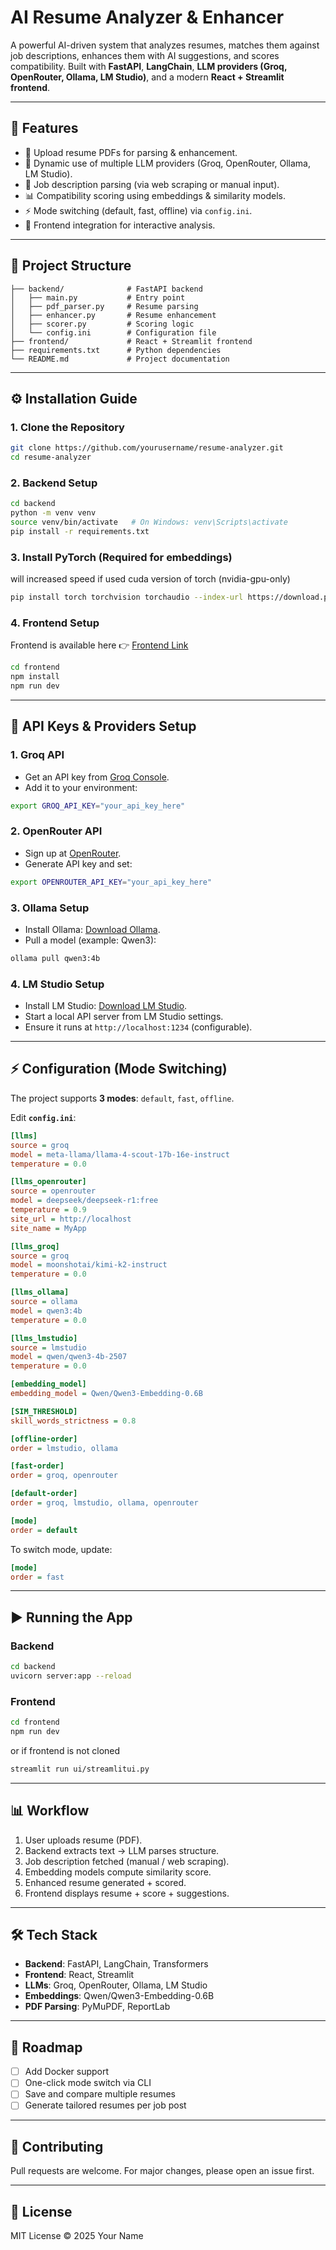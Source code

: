 # AI Resume Analyzer & Enhancer

A powerful AI-driven system that analyzes resumes, matches them against job descriptions, enhances them with AI suggestions, and scores compatibility. Built with **FastAPI**, **LangChain**, **LLM providers (Groq, OpenRouter, Ollama, LM Studio)**, and a modern **React + Streamlit frontend**.

---

## 🚀 Features

* 📄 Upload resume PDFs for parsing & enhancement.
* 🤖 Dynamic use of multiple LLM providers (Groq, OpenRouter, Ollama, LM Studio).
* 📝 Job description parsing (via web scraping or manual input).
* 📊 Compatibility scoring using embeddings & similarity models.
* ⚡ Mode switching (default, fast, offline) via `config.ini`.
* 🔗 Frontend integration for interactive analysis.

---

## 📂 Project Structure

```
├── backend/              # FastAPI backend
│   ├── main.py           # Entry point
│   ├── pdf_parser.py     # Resume parsing
│   ├── enhancer.py       # Resume enhancement
│   ├── scorer.py         # Scoring logic
│   └── config.ini        # Configuration file
├── frontend/             # React + Streamlit frontend
├── requirements.txt      # Python dependencies
└── README.md             # Project documentation
```

---

## ⚙️ Installation Guide

### 1. Clone the Repository

```bash
git clone https://github.com/yourusername/resume-analyzer.git
cd resume-analyzer
```

### 2. Backend Setup

```bash
cd backend
python -m venv venv
source venv/bin/activate   # On Windows: venv\Scripts\activate
pip install -r requirements.txt
```

### 3. Install PyTorch (Required for embeddings)
 will increased speed if used cuda version  of torch (nvidia-gpu-only)
```bash
pip install torch torchvision torchaudio --index-url https://download.pytorch.org/whl/cpu
```

### 4. Frontend Setup

Frontend is available here 👉 [Frontend Link](https://github.com/yourusername/resume-analyzer-frontend)

```bash
cd frontend
npm install
npm run dev
```

---

## 🔑 API Keys & Providers Setup

### 1. **Groq API**

* Get an API key from [Groq Console](https://console.groq.com/).
* Add it to your environment:

```bash
export GROQ_API_KEY="your_api_key_here"
```

### 2. **OpenRouter API**

* Sign up at [OpenRouter](https://openrouter.ai/).
* Generate API key and set:

```bash
export OPENROUTER_API_KEY="your_api_key_here"
```

### 3. **Ollama Setup**

* Install Ollama: [Download Ollama](https://ollama.ai/).
* Pull a model (example: Qwen3):

```bash
ollama pull qwen3:4b
```

### 4. **LM Studio Setup**

* Install LM Studio: [Download LM Studio](https://lmstudio.ai/).
* Start a local API server from LM Studio settings.
* Ensure it runs at `http://localhost:1234` (configurable).

---

## ⚡ Configuration (Mode Switching)

The project supports **3 modes**: `default`, `fast`, `offline`.

Edit **`config.ini`**:

```ini
[llms]
source = groq
model = meta-llama/llama-4-scout-17b-16e-instruct
temperature = 0.0

[llms_openrouter]
source = openrouter
model = deepseek/deepseek-r1:free
temperature = 0.9
site_url = http://localhost
site_name = MyApp

[llms_groq]
source = groq
model = moonshotai/kimi-k2-instruct
temperature = 0.0

[llms_ollama]
source = ollama
model = qwen3:4b
temperature = 0.0

[llms_lmstudio]
source = lmstudio
model = qwen/qwen3-4b-2507
temperature = 0.0

[embedding_model]
embedding_model = Qwen/Qwen3-Embedding-0.6B

[SIM_THRESHOLD]
skill_words_strictness = 0.8

[offline-order]
order = lmstudio, ollama

[fast-order]
order = groq, openrouter

[default-order]
order = groq, lmstudio, ollama, openrouter

[mode]
order = default
```

To switch mode, update:

```ini
[mode]
order = fast
```

---

## ▶️ Running the App

### Backend

```bash
cd backend
uvicorn server:app --reload
```

### Frontend

```bash
cd frontend
npm run dev
```

or 
if frontend is not cloned
```bash
streamlit run ui/streamlitui.py
```

---

## 📊 Workflow

1. User uploads resume (PDF).
2. Backend extracts text → LLM parses structure.
3. Job description fetched (manual / web scraping).
4. Embedding models compute similarity score.
5. Enhanced resume generated + scored.
6. Frontend displays resume + score + suggestions.

---

## 🛠️ Tech Stack

* **Backend**: FastAPI, LangChain, Transformers
* **Frontend**: React, Streamlit
* **LLMs**: Groq, OpenRouter, Ollama, LM Studio
* **Embeddings**: Qwen/Qwen3-Embedding-0.6B
* **PDF Parsing**: PyMuPDF, ReportLab

---

## 🎯 Roadmap

* [ ] Add Docker support
* [ ] One-click mode switch via CLI
* [ ] Save and compare multiple resumes
* [ ] Generate tailored resumes per job post

---

## 🤝 Contributing

Pull requests are welcome. For major changes, please open an issue first.

---

## 📜 License

MIT License © 2025 Your Name
